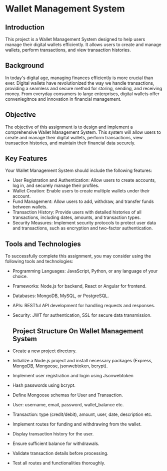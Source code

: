 # Wallet Management System

## Introduction

This project is a Wallet Management System designed to help users manage their digital wallets efficiently. It allows users to create and manage wallets, perform transactions, and view transaction histories.

## Background

In today's digital age, managing finances efficiently is more crucial than ever. Digital wallets have revolutionized the way we handle transactions, providing a seamless and secure method for storing, sending, and receiving money. From everyday consumers to large enterprises, digital wallets offer conveniegitnce and innovation in financial management.

## Objective
The objective of this assignment is to design and implement a comprehensive Wallet Management System. This system will allow users to create and manage their digital wallets, perform transactions, view transaction histories, and maintain their financial data securely.

 ## Key Features
Your Wallet Management System should include the following features:

- User Registration and Authentication: Allow users to create accounts, log in, and securely manage their profiles.
- Wallet Creation: Enable users to create multiple wallets under their account.
- Fund Management: Allow users to add, withdraw, and transfer funds between wallets.
- Transaction History: Provide users with detailed histories of all transactions, including dates, amounts, and transaction types.
- Security Measures: Implement security protocols to protect user data and transactions, such as encryption and two-factor authentication.

 ## Tools and Technologies
To successfully complete this assignment, you may consider using the following tools and technologies:

- Programming Languages: JavaScript, Python, or any language of your choice.
- Frameworks: Node.js for backend, React or Angular for frontend.
- Databases: MongoDB, MySQL, or PostgreSQL.
- APIs: RESTful API development for handling requests and responses.
- Security: JWT for authentication, SSL for secure data transmission.
  

  ## Project Structure On Wallet Management System

- Create a new project directory.
- Initialize a Node.js project and install necessary packages (Express, MongoDB, Mongoose, jsonwebtoken, bcrypt).
- Implement user registration and login using Jsonwebtoken
- Hash passwords using bcrypt.
- Define Mongoose schemas for User and Transaction.
- User: username, email, password, wallet_balance etc.
- Transaction: type (credit/debit), amount, user, date, description etc.
- Implement routes for funding and withdrawing from the wallet.
- Display transaction history for the user.
- Ensure sufficient balance for withdrawals.
- Validate transaction details before processing.
- Test all routes and functionalities thoroughly.




